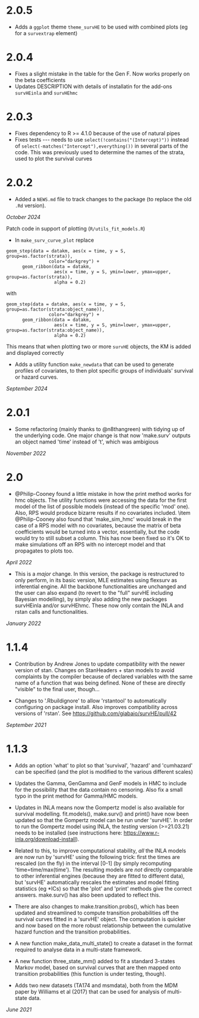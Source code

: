 # 2.0.5

* Adds a `ggplot` theme `theme_survHE` to be used with combined plots (eg for a `survextrap` element)

# 2.0.4

* Fixes a slight mistake in the table for the Gen F. Now works properly on the beta coefficients
* Updates DESCRIPTION with details of installatin for the add-ons `survHEinla` and `survHEhmc`

# 2.0.3

* Fixes dependency to R >= 4.1.0 because of the use of natural pipes
* Fixes tests --- needs to use `select(!contains("(Intercept)"))` instead of `select(-matches("Intercept"),everything())` in several parts of the code. This was previously used to determine the names of the strata, used to plot the survival curves

# 2.0.2

* Added a `NEWS.md` file to track changes to the package (to replace the old `.Rd` version).

_October 2024_

Patch code in support of plotting (`R/utils_fit_models.R`)

* In `make_surv_curve_plot` replace 
```
geom_step(data = datakm, aes(x = time, y = S, group=as.factor(strata)),
                color="darkgrey") + 
      geom_ribbon(data = datakm,
                  aes(x = time, y = S, ymin=lower, ymax=upper, group=as.factor(strata)),
                  alpha = 0.2) 
```
with
```
geom_step(data = datakm, aes(x = time, y = S, group=as.factor(strata:object_name)),
                color="darkgrey") + 
      geom_ribbon(data = datakm,
                  aes(x = time, y = S, ymin=lower, ymax=upper, group=as.factor(strata:object_name)),
                  alpha = 0.2) 
```
This means that when plotting two or more `survHE` objects, the KM is added and displayed correctly

* Adds a utility function `make_newdata` that can be used to generate profiles of covariates, to then plot specific groups of individuals' survival or hazard curves.

_September 2024_

# 2.0.1

* Some refactoring (mainly thanks to @n8thangreen) with tidying up of the underlying code. One major change is that now 'make.surv' outputs an object named 'time' instead of 't', which was ambigious

_November 2022_

# 2.0

* @Philip-Cooney found a little mistake in how the print method works for hmc objects. The utility functions were accessing the data for the     first model of the list of possible models (instead of the specific 'mod' one). Also, RPS would produce bizarre results if no covariates included.
    \item @Philip-Cooney also found that 'make_sim_hmc' would break in the case of a RPS model with no covariates, because the matrix of beta coefficients would be turned into a vector, essentially, but the code would try to still subset a column. This has now been fixed so it's OK to make simulations off an RPS with no intercept model and that propagates to plots too.
    
_April 2022_

* This is a *major* change. In this version, the package is restructured to only perform, in its basic version, MLE estimates using flexsurv as 
    inferential engine. All the backbone functionalities are unchanged and the user can also expand (to revert to the "full" survHE including Bayesian modelling), by simply also adding the new packages survHEinla and/or survHEhmc. These now only contain the INLA and rstan calls and functionalities.
    
_January 2022_

# 1.1.4

* Contribution by Andrew Jones to update compatibility with the newer version of stan. Changes on StanHeaders + stan models to avoid complaints by 
the compiler because of declared variables with the same name of a function that was being defined. None of these are directly "visible" to the final user, though...

* Changes to '.Rbuildignore' to allow 'rstantool' to automatically configuring on package install. Also improves compatibility across versions of
'rstan'. See https://github.com/giabaio/survHE/pull/42

_September 2021_

# 1.1.3

* Adds an option 'what' to plot so that 'survival', 'hazard' and 'cumhazard' can be specified (and the plot is modified to the various different scales)

* Updates the Gamma, GenGamma and GenF models in HMC to include for the possibility that the data contain no censoring. Also fix a small typo in the print method for Gamma/HMC models.

* Updates in INLA means now the Gompertz model is also available for survival modelling. fit.models(), make.surv() and print() have now been updated so that the Gompertz model can be run under 'survHE'. In order to run the Gompertz model using INLA, the *testing* version (>=21.03.21) needs to be installed (see instructions here: https://www.r-inla.org/download-install).

* Related to this, to improve computational stability, *all* the INLA models are now run by 'survHE' using the following trick: first the times are rescaled (on the fly) in the interval [0-1] (by simply recomputing 'time=time/max(time'). The resulting models are *not* directly comparable to other inferential engines (because they are fitted to different data), but 'survHE' automatically rescales the estimates and model fitting statistics (eg *ICs) so that the 'plot' and 'print' methods give the correct answers. make.surv() has also been updated to reflect this.

* There are also changes to make.transition.probs(), which has been updated and streamlined to compute transition probabilities off the survival curves fitted in a 'survHE' object. The computation is quicker and now based on the more robust relationship between the cumulative hazard function
and the transition probabilities.

* A new function make_data_multi_state() to create a dataset in the format required to analyse data in a multi-state framework.

* A new function three_state_mm() added to fit a standard 3-states Markov model, based on survival curves that are then mapped onto transition probabilities (this function is under testing, though).

* Adds two new datasets (TA174 and msmdata), both from the MDM paper by Williams et al (2017) that can be used for analysis of multi-state data.

_June 2021_
